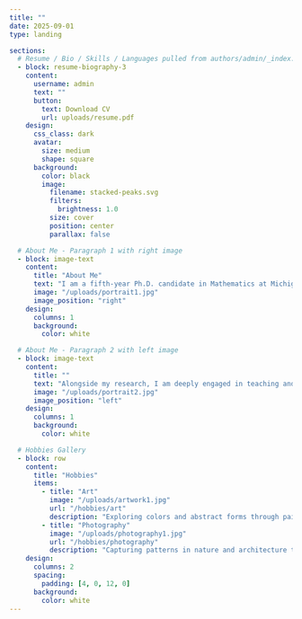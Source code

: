 ```yaml
---
title: ""
date: 2025-09-01
type: landing

sections:
  # Resume / Bio / Skills / Languages pulled from authors/admin/_index.md
  - block: resume-biography-3
    content:
      username: admin
      text: ""
      button:
        text: Download CV
        url: uploads/resume.pdf
    design:
      css_class: dark
      avatar:
        size: medium
        shape: square
      background:
        color: black
        image:
          filename: stacked-peaks.svg
          filters:
            brightness: 1.0
          size: cover
          position: center
          parallax: false

  # About Me - Paragraph 1 with right image
  - block: image-text
    content:
      title: "About Me"
      text: "I am a fifth-year Ph.D. candidate in Mathematics at Michigan State University, currently on the academic job market. My research focuses on quantum topology and knot theory, with an interest in integrating computational approaches into mathematical exploration."
      image: "/uploads/portrait1.jpg"
      image_position: "right"
    design:
      columns: 1
      background:
        color: white

  # About Me - Paragraph 2 with left image
  - block: image-text
    content:
      title: ""
      text: "Alongside my research, I am deeply engaged in teaching and the development of innovative teaching and learning techniques that connect abstract mathematical ideas with technology and coding."
      image: "/uploads/portrait2.jpg"
      image_position: "left"
    design:
      columns: 1
      background:
        color: white

  # Hobbies Gallery
  - block: row
    content:
      title: "Hobbies"
      items:
        - title: "Art"
          image: "/uploads/artwork1.jpg"
          url: "/hobbies/art"
          description: "Exploring colors and abstract forms through painting and digital art."
        - title: "Photography"
          image: "/uploads/photography1.jpg"
          url: "/hobbies/photography"
          description: "Capturing patterns in nature and architecture through photography."
    design:
      columns: 2
      spacing:
        padding: [4, 0, 12, 0]
      background:
        color: white
---
```











